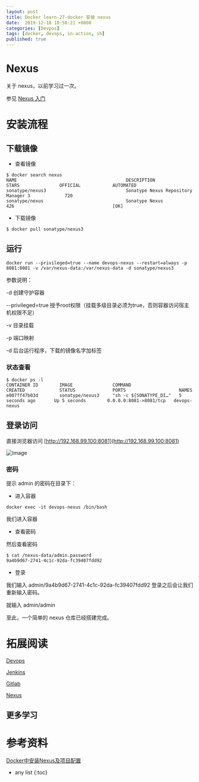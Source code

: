```yaml
---
layout: post
title: Docker learn-27-docker 安装 nexus
date:  2019-12-18 10:50:21 +0800
categories: [Devpos]
tags: [docker, devops, in-action, sh]
published: true
---
```


# Nexus 

关于 nexus，以前学习过一次。

参见 [Nexus 入门](https://houbb.github.io/2016/08/06/Nexus)

# 安装流程

## 下载镜像

- 查看镜像

```
$ docker search nexus
NAME                                         DESCRIPTION                                     STARS               OFFICIAL            AUTOMATED
sonatype/nexus3                              Sonatype Nexus Repository Manager 3             720                                     
sonatype/nexus                               Sonatype Nexus                                  426                                     [OK]
```

- 下载镜像

```
$ docker pull sonatype/nexus3
```

## 运行

```
docker run --privileged=true --name devops-nexus --restart=always -p 8081:8081 -v /var/nexus-data:/var/nexus-data -d sonatype/nexus3
```

参数说明：

-d 创建守护容器

--privileged=true 授予root权限（挂载多级目录必须为true，否则容器访问宿主机权限不足）

-v 目录挂载

-p 端口映射

-d 后台运行程序，下载的镜像名字加标签

### 状态查看

```
$ docker ps -l                                                                                                                              
CONTAINER ID        IMAGE               COMMAND                  CREATED             STATUS              PORTS                    NAMES
e007ff47b03d        sonatype/nexus3     "sh -c ${SONATYPE_DI…"   5 seconds ago       Up 5 seconds        0.0.0.0:8081->8081/tcp   devops-nexus
```

## 登录访问

直接浏览器访问 [http://192.168.99.100:8081](http://192.168.99.100:8081)

![image](https://user-images.githubusercontent.com/18375710/71445062-5fb8c400-2751-11ea-9c32-b35744b89dd9.png)

### 密码

提示 admin 的密码在目录下：

- 进入容器

```
docker exec -it devops-nexus /bin/bash
```

我们进入容器

- 查看密码

然后查看密码

```
$ cat /nexus-data/admin.password
9a4b9d67-2741-4c1c-92da-fc39407fdd92
```

- 登录

我们输入 admin/9a4b9d67-2741-4c1c-92da-fc39407fdd92 登录之后会让我们重新输入密码。

就输入 admin/admin 

至此，一个简单的 nexus 仓库已经搭建完成。

# 拓展阅读

[Devops](https://houbb.github.io/2018/03/16/devops)

[Jenkins](https://houbb.github.io/2016/10/14/jenkins)

[Gitlab](https://houbb.github.io/2017/01/13/gitlab)

[Nexus](https://houbb.github.io/2016/08/06/Nexus)

## 更多学习



# 参考资料

[Docker中安装Nexus及项目配置](http://www.zijin.net/news/tech/565403.html)

* any list
{:toc}